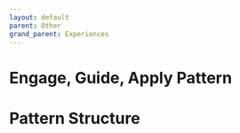 ```yaml
---
layout: default
parent: Other
grand_parent: Experiences
---
```

# Engage, Guide, Apply Pattern
# Pattern Structure
